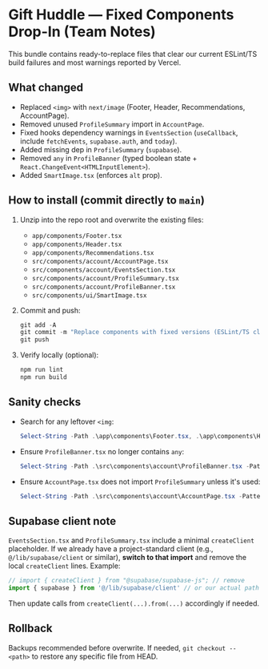 # Gift Huddle — Fixed Components Drop-In (Team Notes)

This bundle contains ready-to-replace files that clear our current ESLint/TS build failures
and most warnings reported by Vercel.

## What changed

- Replaced `<img>` with `next/image` (Footer, Header, Recommendations, AccountPage).
- Removed unused `ProfileSummary` import in `AccountPage`.
- Fixed hooks dependency warnings in `EventsSection` (`useCallback`, include `fetchEvents`, `supabase.auth`, and `today`).
- Added missing dep in `ProfileSummary` (`supabase`).
- Removed `any` in `ProfileBanner` (typed boolean state + `React.ChangeEvent<HTMLInputElement>`).
- Added `SmartImage.tsx` (enforces `alt` prop).

## How to install (commit directly to `main`)

1. Unzip into the repo root and overwrite the existing files:
   - `app/components/Footer.tsx`
   - `app/components/Header.tsx`
   - `app/components/Recommendations.tsx`
   - `src/components/account/AccountPage.tsx`
   - `src/components/account/EventsSection.tsx`
   - `src/components/account/ProfileSummary.tsx`
   - `src/components/account/ProfileBanner.tsx`
   - `src/components/ui/SmartImage.tsx`

2. Commit and push:

   ```powershell
   git add -A
   git commit -m "Replace components with fixed versions (ESLint/TS cleanup)"
   git push
   ```

3. Verify locally (optional):
   ```bash
   npm run lint
   npm run build
   ```

## Sanity checks

- Search for any leftover `<img`:
  ```powershell
  Select-String -Path .\app\components\Footer.tsx, .\app\components\Header.tsx, .\app\components\Recommendations.tsx, .\src\components\account\AccountPage.tsx -Pattern "<img"
  ```
- Ensure `ProfileBanner.tsx` no longer contains `any`:
  ```powershell
  Select-String -Path .\src\components\account\ProfileBanner.tsx -Pattern "any"
  ```
- Ensure `AccountPage.tsx` does not import `ProfileSummary` unless it's used:
  ```powershell
  Select-String -Path .\src\components\account\AccountPage.tsx -Pattern "ProfileSummary"
  ```

## Supabase client note

`EventsSection.tsx` and `ProfileSummary.tsx` include a minimal `createClient` placeholder. If we already have a project-standard client (e.g., `@/lib/supabase/client` or similar), **switch to that import** and remove the local `createClient` lines. Example:

```ts
// import { createClient } from "@supabase/supabase-js"; // remove
import { supabase } from '@/lib/supabase/client' // or our actual path
```

Then update calls from `createClient(...).from(...)` accordingly if needed.

## Rollback

Backups recommended before overwrite. If needed, `git checkout -- <path>` to restore any specific file from HEAD.
